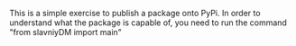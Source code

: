 This is a simple exercise to publish a package onto PyPi. 
In order to understand what the package is capable of, you need to run the command "from slavniyDM import main"

